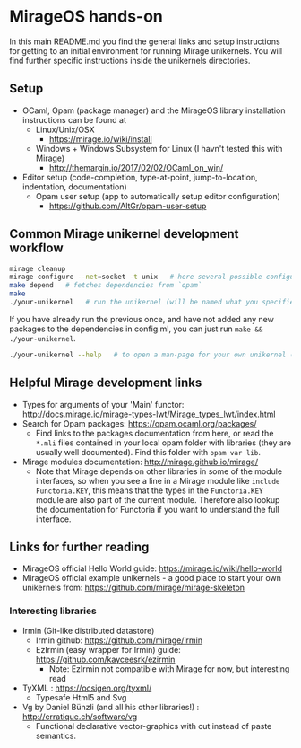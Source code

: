# MirageOS hands-on

In this main README.md you find the general links and setup instructions
for getting to an initial environment for running Mirage unikernels.
You will find further specific instructions inside the unikernels directories.

## Setup
* OCaml, Opam (package manager) and the MirageOS library installation instructions
  can be found at
  * Linux/Unix/OSX
    * https://mirage.io/wiki/install
  * Windows + Windows Subsystem for Linux (I havn't tested this with Mirage)
    * http://themargin.io/2017/02/02/OCaml_on_win/
* Editor setup (code-completion, type-at-point, jump-to-location, indentation, documentation)
  * Opam user setup (app to automatically setup editor configuration)
    * https://github.com/AltGr/opam-user-setup 

## Common Mirage unikernel development workflow
```bash
mirage cleanup
mirage configure --net=socket -t unix   # here several possible configuration-options exist
make depend   # fetches dependencies from `opam`
make
./your-unikernel   # run the unikernel (will be named what you specified in config.ml)
```
If you have already run the previous once, and have not added any new packages to the
dependencies in config.ml, you can just run `make && ./your-unikernel`.

```bash
./your-unikernel --help   # to open a man-page for your own unikernel (:
```

## Helpful Mirage development links
* Types for arguments of your 'Main' functor: http://docs.mirage.io/mirage-types-lwt/Mirage_types_lwt/index.html
* Search for Opam packages: https://opam.ocaml.org/packages/
  * Find links to the packages documentation from here, or read the `*.mli` files
    contained in your local opam folder with libraries (they are usually well documented).
    Find this folder with `opam var lib`.
* Mirage modules documentation: http://mirage.github.io/mirage/
  * Note that Mirage depends on other libraries in some of the module interfaces,
    so when you see 
    a line in a Mirage module like `include Functoria.KEY`, this means that
    the types in the `Functoria.KEY` module are also part of the current module.
    Therefore also lookup the documentation for Functoria if you want to understand
    the full interface.

## Links for further reading

* MirageOS official Hello World guide: https://mirage.io/wiki/hello-world
* MirageOS official example unikernels - a good place to start your own
  unikernels from:
  https://github.com/mirage/mirage-skeleton 

### Interesting libraries

* Irmin (Git-like distributed datastore)
  * Irmin github: https://github.com/mirage/irmin 
  * EzIrmin (easy wrapper for Irmin) guide: https://github.com/kayceesrk/ezirmin
    * Note: EzIrmin not compatible with Mirage for now, but interesting read
* TyXML : https://ocsigen.org/tyxml/
  * Typesafe Html5 and Svg
* Vg by Daniel Bünzli (and all his other libraries!) : http://erratique.ch/software/vg
  * Functional declarative vector-graphics with cut instead of paste semantics.


